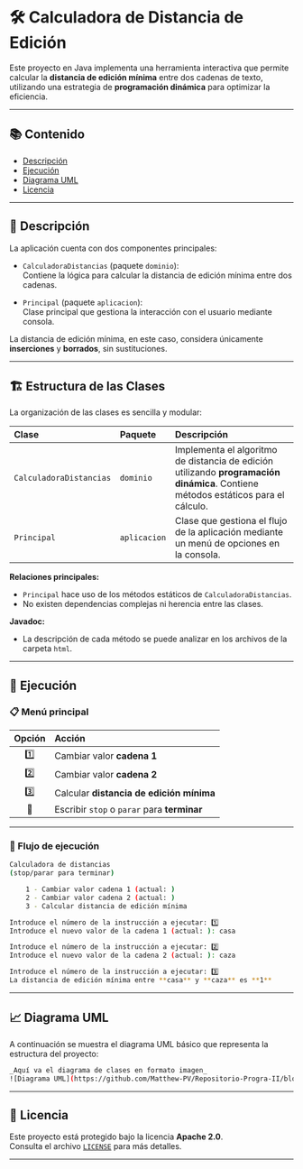# 🛠️ Calculadora de Distancia de Edición

Este proyecto en Java implementa una herramienta interactiva que permite calcular la **distancia de edición mínima** entre dos cadenas de texto, utilizando una estrategia de **programación dinámica** para optimizar la eficiencia.

---

## 📚 Contenido

- [Descripción](#descripción)
- [Ejecución](#ejecución)
- [Diagrama UML](#diagrama-uml)
- [Licencia](#licencia)

---

## 📖 Descripción

La aplicación cuenta con dos componentes principales:

- `CalculadoraDistancias` (paquete `dominio`):  
  Contiene la lógica para calcular la distancia de edición mínima entre dos cadenas.

- `Principal` (paquete `aplicacion`):  
  Clase principal que gestiona la interacción con el usuario mediante consola.

La distancia de edición mínima, en este caso, considera únicamente **inserciones** y **borrados**, sin sustituciones.

---

## 🏗️ Estructura de las Clases

La organización de las clases es sencilla y modular:

| Clase                  | Paquete       | Descripción |
|:-----------------------|:--------------|:------------|
| `CalculadoraDistancias` | `dominio`     | Implementa el algoritmo de distancia de edición utilizando **programación dinámica**. Contiene métodos estáticos para el cálculo. |
| `Principal`             | `aplicacion`  | Clase que gestiona el flujo de la aplicación mediante un menú de opciones en la consola. |

**Relaciones principales:**

- `Principal` hace uso de los métodos estáticos de `CalculadoraDistancias`.
- No existen dependencias complejas ni herencia entre las clases.

**Javadoc:**
- La descripción de cada método se puede analizar en los archivos de la carpeta `html`.

---

## 🏃 Ejecución

### 📋 Menú principal

| Opción | Acción |
|:------:|:------ |
| 1️⃣    | Cambiar valor **cadena 1** |
| 2️⃣    | Cambiar valor **cadena 2** |
| 3️⃣    | Calcular **distancia de edición mínima** |
| 🛑     | Escribir `stop` o `parar` para **terminar** |

---

### 🚀 Flujo de ejecución

```bash
Calculadora de distancias
(stop/parar para terminar)

    1 - Cambiar valor cadena 1 (actual: )
    2 - Cambiar valor cadena 2 (actual: )
    3 - Calcular distancia de edición mínima

Introduce el número de la instrucción a ejecutar: 1️⃣
Introduce el nuevo valor de la cadena 1 (actual: ): casa

Introduce el número de la instrucción a ejecutar: 2️⃣
Introduce el nuevo valor de la cadena 2 (actual: ): caza

Introduce el número de la instrucción a ejecutar: 3️⃣
La distancia de edición mínima entre **casa** y **caza** es **1**
```

---

## 📈 Diagrama UML

A continuación se muestra el diagrama UML básico que representa la estructura del proyecto:

```bash
_Aquí va el diagrama de clases en formato imagen_  
![Diagrama UML](https://github.com/Matthew-PV/Repositorio-Progra-II/blob/ea156f4b8e5c60845e44d6502158de94e83f905b/Pr%C3%A1cticas/Pr%C3%A1ctica%204/Diagrama%20UML.png)
```

---

## 📜 Licencia

Este proyecto está protegido bajo la licencia **Apache 2.0**.  
Consulta el archivo [`LICENSE`](LICENSE) para más detalles.

---
